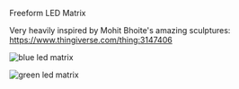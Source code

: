 Freeform LED Matrix

Very heavily inspired by Mohit Bhoite's amazing sculptures: https://www.thingiverse.com/thing:3147406

![blue led matrix](https://user-images.githubusercontent.com/47333175/150325115-759f7fee-4598-4b49-8b96-6bc6dc644aa5.jpg)

![green led matrix](https://user-images.githubusercontent.com/47333175/150325136-e4e644c9-ce90-460d-8f94-7c0dd917102d.jpg)
